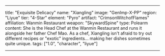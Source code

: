 ---

title: "Exquisite Delicacy"
name: "Xiangling"
image: "GenImp-X-PP"
region: "Liyue"
tier: "4-Star"
element: "Pyro"
artifact: "CrimsonWitchofFlames"
affiliation: Wanmin Restaurant
weapon: "SkywardSpine"
type: Polearm
content: She is the Head Chef at the Wanmin Restaurant and runs it alongside her father Chef Mao. As a chef, Xiangling isn't afraid to try out different recipes or "exotic" ingredients... making her dishes sometimes quite unique.
tags: ["1.0", "character", "liyue"]

---